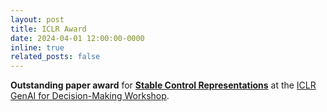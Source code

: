 ```yaml
---
layout: post
title: ICLR Award
date: 2024-04-01 12:00:00-0000
inline: true
related_posts: false
---
```


**Outstanding paper award** for **<a href="https://timrudner.com/scr" target="_blank">Stable Control Representations</a>** at the <a href="https://sites.google.com/view/genai4dm-iclr2024" target="_blank">ICLR GenAI for Decision-Making Workshop</a>.


